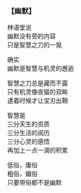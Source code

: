 ### 【幽默】

林语堂说  
幽默没有旁的内容  
只是智慧之刀的一晃
 
确实  
幽默是智慧与机灵的邂逅
 
智慧之刀总是藏而不露  
只有机灵像夜猫的双眸  
逮着时候才让宝刃出鞘
 
智慧是  
三分天生的资质  
三分生活的阅历  
三分心灵的感悟  
再加上一点一滴的积累
 
低俗，庸俗  
粗俗，媚俗  
只要带俗都不是幽默
